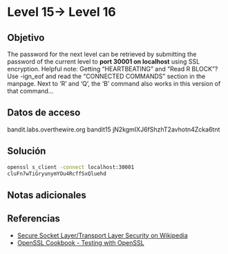 
# Level 15→ Level 16

## Objetivo
The password for the next level can be retrieved by submitting the password of the current level to **port 30001 on localhost** using SSL encryption.
Helpful note: Getting “HEARTBEATING” and “Read R BLOCK”? Use -ign_eof and read the “CONNECTED COMMANDS” section in the manpage. Next to ‘R’ and ‘Q’, the ‘B’ command also works in this version of that command…
## Datos de acceso
bandit.labs.overthewire.org
bandit15
jN2kgmIXJ6fShzhT2avhotn4Zcka6tnt

## Solución
```bash
openssl s_client -connect localhost:30001
cluFn7wTiGryunymYOu4RcffSxQluehd
```
## Notas adicionales

## Referencias
-   [Secure Socket Layer/Transport Layer Security on Wikipedia](https://en.wikipedia.org/wiki/Secure_Socket_Layer)
-   [OpenSSL Cookbook - Testing with OpenSSL](https://www.feistyduck.com/library/openssl-cookbook/online/ch-testing-with-openssl.html)